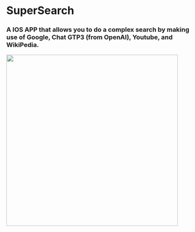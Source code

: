 # SuperSearch
### A IOS APP that allows you to do a complex search by making use of Google, Chat GTP3 (from OpenAI), Youtube, and WikiPedia.
<img src="https://user-images.githubusercontent.com/69118018/210193765-1b0d4a56-696d-4fd0-aec2-ac5c4189c36d.gif" width="450"/>

